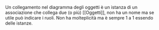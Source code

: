 Un collegamento nel diagramma degli oggetti è un istanza di un associazione che collega due (o più) [[Oggetti]], non ha un nome ma se utile può indicare i ruoli. Non ha molteplicità ma è sempre 1 a 1 essendo delle istanze. 